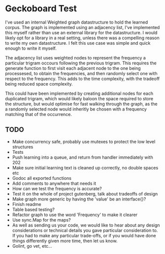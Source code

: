 # Geckoboard Test

I've used an internal Weighted graph datastructure to hold the learned corpus.
The graph is implemented using an adjacency list, I've implemented this myself rather than use an external library for the datastructure. I would likely opt for a library in a real setting, unless there was a compelling reason to write my own datastructure. I felt this use case was simple and quick enough to write it myself.

The adjacency list uses weighted nodes to represent the frequency a particular trigram occours following the previous trigram.
This requires the generate function to first visit each adjacent node to the one being processesed, to obtain the frequencies, and then randomly select one with respect to the frequency. This adds to the time complexity, with the tradeoff being reduced space complexity.

This could have been implemented by creating additional nodes for each duplicated trigram, which would likely baloon the space required to store the structure, but would optimise for fast walking through the graph, as the a randomly selected node would inheritly be chosen with a frequency matching that of the occurrence.

## TODO

- Make concurrency safe, probably use mutexes to protect the low level structures
- Tests
- Push learning into a queue, and return from handler immediately with 202
- Make sure initial learning text is cleaned up correctly, no double spaces etc
- Godoc all exported functions
- Add comments to anywhere that needs it
- How can we test the frequency is accurate?
- Test it on the whole of project gutenberg, talk about tradeoffs of design
- Make graph more generic by having the 'value' be an interface{}?
- Finish readme
- Table based testing?
- Refactor graph to use the word 'Frequency' to make it clearer
- Use sync.Map for the maps? 
- As well as sending us your code, we would like to hear about any design considerations or technical details you gave particular consideration to. If you had to make any particular trade-offs, or if you would have done things differently given more time, then let us know.
- Golint, go vet, etc...
